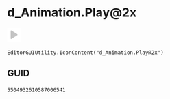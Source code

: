 # d_Animation.Play@2x
![](/img/d_Animation.Play@2x.png)

``` CSharp
EditorGUIUtility.IconContent("d_Animation.Play@2x")
```
## GUID
```
5504932610587006541
```

